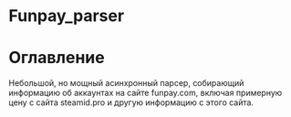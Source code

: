 # Funpay_parser
# Оглавление
Небольшой, но мощный асинхронный парсер, собирающий информацию об аккаунтах на сайте funpay.com, включая примерную цену с сайта steamid.pro и другую информацию с этого сайта.
